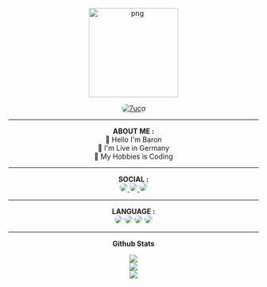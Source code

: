 
<link rel="stylesheet" type="text/css" href="style.css">
<body>
<p align="center">
   <img style="width: 180px; height: 180px;" src="https://avatars.githubusercontent.com/u/161209670?s=400&u=b62a14de3fb23a0d550dc6a0f36d4e3a13fd32eb&v=4" alt="png" width="128" height="128"/>
</p>

<p align="center">
    <a href="https://github.com/Barons-Team">
        <img title="7ucg" style="border-radius: 25px;" src="https://img.shields.io/badge/Baron-red?colorA=%23ff0000&colorB=%23ff0000&style=for-the-badge">
    </a>
</p>

<hr>

<div align="center">
    <span><b>ABOUT ME :</b></span>
</div>

<div align="center">
    <div>
        <span>👋 Hello I'm Baron</span>
        <br>
        <span>📌 I'm Live in Germany</span>
        <br>
        <span>📌 My Hobbies is Coding </span>
    </div>
</div>

<hr>
<body>
<div align="center">
    <span><b>SOCIAL :</b></span>
</div>

<div align="center">
    <a href="https://t.me/xyqr0">
        <img style="border-radius: 25px;" src="https://img.shields.io/badge/Telegram-%23118EEA.svg?logo=Telegram&logoColor=white">
    </a>
    <a href="https://wa.me/4365069006531">
        <img style="border-radius: 25px;" src="https://img.shields.io/badge/Whatsapp-%23017e40.svg?logo=Whatsapp&logoColor=white">
    </a>
    <a href="https://instagram.com/6u.cg">
        <img style="border-radius: 25px;" src="https://img.shields.io/badge/Instagram-%23bc2a8d.svg?logo=Instagram&logoColor=white">
    </a>
</div>



<hr>

<div align="center">
    <span><b>LANGUAGE :</b></span>
</div>

<div align="center">
    <img style="border-radius: 25px;" src="https://img.shields.io/badge/python-3670A0?style=for-the-badge&logo=python&logoColor=ffdd54">
    <img style="border-radius: 25px;" src="https://img.shields.io/badge/javascript-%23323330.svg?style=for-the-badge&logo=javascript&logoColor=%23F7DF1E">
    <img style="border-radius: 25px;" src="https://img.shields.io/badge/java-%23ED8B00.svg?style=for-the-badge&logo=java&logoColor=black">
    <img style="border-radius: 25px;" src="https://img.shields.io/badge/html5-%23E34F26.svg?style=for-the-badge&logo=html5&logoColor=black">
</div>



<hr>

<p align="center">
   <b>Github Stats</b>
</p>

<p align="center">
   <img src="https://github-readme-streak-stats.herokuapp.com?user=Barons-Team&theme=holi-theme&locale=de">
   <br>
   <img src="https://github-readme-stats.vercel.app/api?username=Barons-Team&show_icons=true&theme=chartreuse-dark">
   <br>
   <img src="https://github-readme-stats.vercel.app/api/top-langs/?username=Barons-Team&theme=chartreuse-dark&hide_border=false&include_all_commits=true&count_priva">
</p>

</body>
